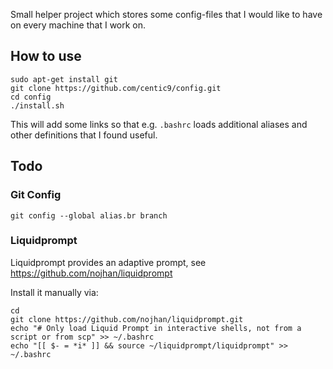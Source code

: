 Small helper project which stores some config-files that I would like to have on every machine that I work on.

## How to use

    sudo apt-get install git
    git clone https://github.com/centic9/config.git
    cd config
    ./install.sh

This will add some links so that e.g. `.bashrc` loads additional aliases and other definitions that I found useful.

## Todo

### Git Config

    git config --global alias.br branch

### Liquidprompt

Liquidprompt provides an adaptive prompt, see https://github.com/nojhan/liquidprompt

Install it manually via:

    cd
    git clone https://github.com/nojhan/liquidprompt.git
    echo "# Only load Liquid Prompt in interactive shells, not from a script or from scp" >> ~/.bashrc
    echo "[[ $- = *i* ]] && source ~/liquidprompt/liquidprompt" >> ~/.bashrc
